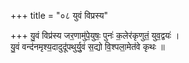 +++
title = "०८ युवं विप्रस्य"

+++
यु॒वं विप्र॑स्य जर॒णामु॑पे॒युषः॒ पुनः॑ क॒लेर॑कृणुतं॒ युव॒द्वयः॑ ।  
यु॒वं वन्द॑नमृश्य॒दादुदू॑पथुर्यु॒वं स॒द्यो वि॒श्पला॒मेत॑वे कृथः ॥